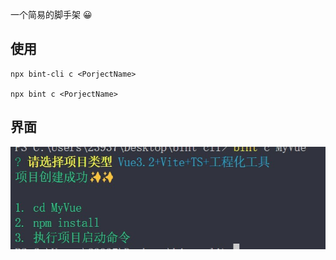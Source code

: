 一个简易的脚手架 😀

## 使用

```
npx bint-cli c <PorjectName>

npx bint c <PorjectName>

```

## 界面

![](https://github.com/Bbbtt04/img-storage/blob/master/other/%E5%B1%8F%E5%B9%95%E6%88%AA%E5%9B%BE%202022-07-03%20010757.jpg)
